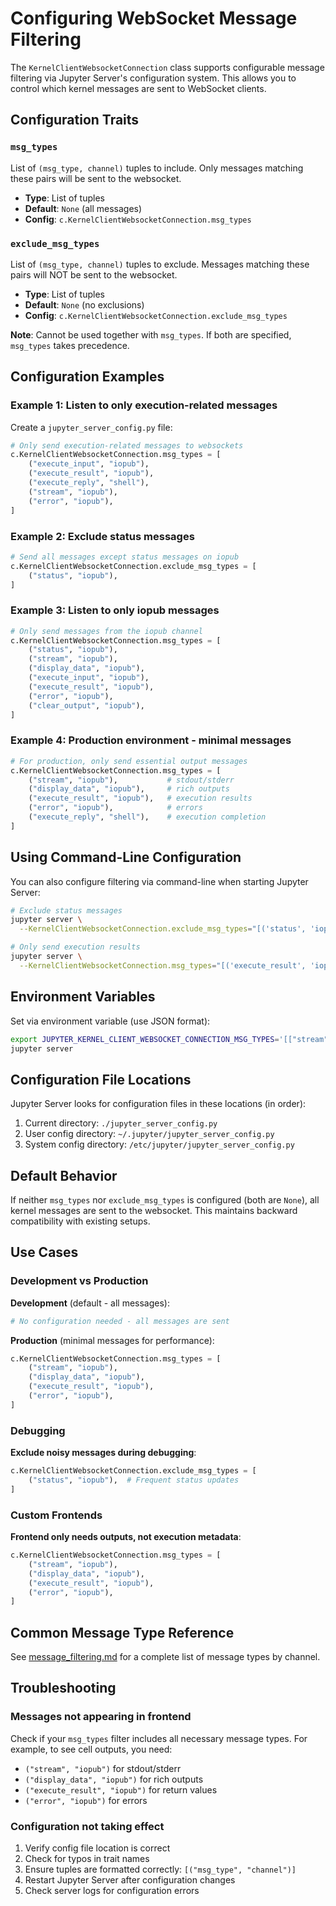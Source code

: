 # Configuring WebSocket Message Filtering

The `KernelClientWebsocketConnection` class supports configurable message filtering via Jupyter Server's configuration system. This allows you to control which kernel messages are sent to WebSocket clients.

## Configuration Traits

### `msg_types`

List of `(msg_type, channel)` tuples to include. Only messages matching these pairs will be sent to the websocket.

- **Type**: List of tuples
- **Default**: `None` (all messages)
- **Config**: `c.KernelClientWebsocketConnection.msg_types`

### `exclude_msg_types`

List of `(msg_type, channel)` tuples to exclude. Messages matching these pairs will NOT be sent to the websocket.

- **Type**: List of tuples
- **Default**: `None` (no exclusions)
- **Config**: `c.KernelClientWebsocketConnection.exclude_msg_types`

**Note**: Cannot be used together with `msg_types`. If both are specified, `msg_types` takes precedence.

## Configuration Examples

### Example 1: Listen to only execution-related messages

Create a `jupyter_server_config.py` file:

```python
# Only send execution-related messages to websockets
c.KernelClientWebsocketConnection.msg_types = [
    ("execute_input", "iopub"),
    ("execute_result", "iopub"),
    ("execute_reply", "shell"),
    ("stream", "iopub"),
    ("error", "iopub"),
]
```

### Example 2: Exclude status messages

```python
# Send all messages except status messages on iopub
c.KernelClientWebsocketConnection.exclude_msg_types = [
    ("status", "iopub"),
]
```

### Example 3: Listen to only iopub messages

```python
# Only send messages from the iopub channel
c.KernelClientWebsocketConnection.msg_types = [
    ("status", "iopub"),
    ("stream", "iopub"),
    ("display_data", "iopub"),
    ("execute_input", "iopub"),
    ("execute_result", "iopub"),
    ("error", "iopub"),
    ("clear_output", "iopub"),
]
```

### Example 4: Production environment - minimal messages

```python
# For production, only send essential output messages
c.KernelClientWebsocketConnection.msg_types = [
    ("stream", "iopub"),           # stdout/stderr
    ("display_data", "iopub"),     # rich outputs
    ("execute_result", "iopub"),   # execution results
    ("error", "iopub"),            # errors
    ("execute_reply", "shell"),    # execution completion
]
```

## Using Command-Line Configuration

You can also configure filtering via command-line when starting Jupyter Server:

```bash
# Exclude status messages
jupyter server \
  --KernelClientWebsocketConnection.exclude_msg_types="[('status', 'iopub')]"

# Only send execution results
jupyter server \
  --KernelClientWebsocketConnection.msg_types="[('execute_result', 'iopub'), ('stream', 'iopub')]"
```

## Environment Variables

Set via environment variable (use JSON format):

```bash
export JUPYTER_KERNEL_CLIENT_WEBSOCKET_CONNECTION_MSG_TYPES='[["stream", "iopub"], ["error", "iopub"]]'
jupyter server
```

## Configuration File Locations

Jupyter Server looks for configuration files in these locations (in order):

1. Current directory: `./jupyter_server_config.py`
2. User config directory: `~/.jupyter/jupyter_server_config.py`
3. System config directory: `/etc/jupyter/jupyter_server_config.py`

## Default Behavior

If neither `msg_types` nor `exclude_msg_types` is configured (both are `None`), all kernel messages are sent to the websocket. This maintains backward compatibility with existing setups.

## Use Cases

### Development vs Production

**Development** (default - all messages):
```python
# No configuration needed - all messages are sent
```

**Production** (minimal messages for performance):
```python
c.KernelClientWebsocketConnection.msg_types = [
    ("stream", "iopub"),
    ("display_data", "iopub"),
    ("execute_result", "iopub"),
    ("error", "iopub"),
]
```

### Debugging

**Exclude noisy messages during debugging**:
```python
c.KernelClientWebsocketConnection.exclude_msg_types = [
    ("status", "iopub"),  # Frequent status updates
]
```

### Custom Frontends

**Frontend only needs outputs, not execution metadata**:
```python
c.KernelClientWebsocketConnection.msg_types = [
    ("stream", "iopub"),
    ("display_data", "iopub"),
    ("execute_result", "iopub"),
    ("error", "iopub"),
]
```

## Common Message Type Reference

See [message_filtering.md](message_filtering.md#common-message-types) for a complete list of message types by channel.

## Troubleshooting

### Messages not appearing in frontend

Check if your `msg_types` filter includes all necessary message types. For example, to see cell outputs, you need:
- `("stream", "iopub")` for stdout/stderr
- `("display_data", "iopub")` for rich outputs
- `("execute_result", "iopub")` for return values
- `("error", "iopub")` for errors

### Configuration not taking effect

1. Verify config file location is correct
2. Check for typos in trait names
3. Ensure tuples are formatted correctly: `[("msg_type", "channel")]`
4. Restart Jupyter Server after configuration changes
5. Check server logs for configuration errors
